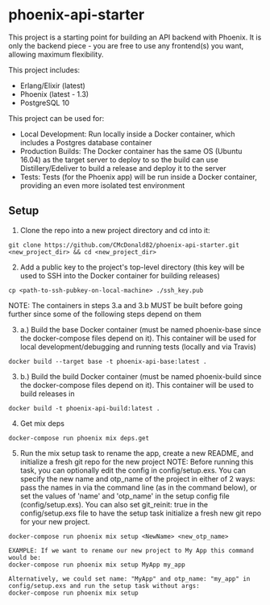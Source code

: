 # phoenix-api-starter
This project is a starting point for building an API backend with Phoenix. It is only the backend piece - you are free to use any frontend(s) you want, allowing maximum flexibility.

This project includes:
* Erlang/Elixir (latest)
* Phoenix (latest - 1.3)
* PostgreSQL 10

This project can be used for:
* Local Development: Run locally inside a Docker container, which includes a Postgres database container
* Production Builds: The Docker container has the same OS (Ubuntu 16.04) as the target server to deploy to so the build can use Distillery/Edeliver to build a release and deploy it to the server
* Tests: Tests (for the Phoenix app) will be run inside a Docker container, providing an even more isolated test environment

## Setup

1. Clone the repo into a new project directory and cd into it:
```
git clone https://github.com/CMcDonald82/phoenix-api-starter.git <new_project_dir> && cd <new_project_dir>
```

2. Add a public key to the project's top-level directory (this key will be used to SSH into the Docker container for building releases)
```
cp <path-to-ssh-pubkey-on-local-machine> ./ssh_key.pub
```

NOTE: The containers in steps 3.a and 3.b MUST be built before going further since some of the following steps depend on them

3. a.) Build the base Docker container (must be named phoenix-base since the docker-compose files depend on it). This container will be used for local development/debugging and running tests (locally and via Travis)
```
docker build --target base -t phoenix-api-base:latest .
```

3. b.) Build the build Docker container (must be named phoenix-build since the docker-compose files depend on it). This container will be used to build releases in
```
docker build -t phoenix-api-build:latest .
```

4. Get mix deps 
```
docker-compose run phoenix mix deps.get
```

5. Run the mix setup task to rename the app, create a new README, and initialize a fresh git repo for the new project
NOTE: Before running this task, you can optionally edit the config in config/setup.exs. You can specify the new name and otp_name of the project in either of 2 ways: pass the names in via the command line (as in the command below), or set the values of 'name' and 'otp_name' in the setup config file (config/setup.exs). You can also set git_reinit: true in the config/setup.exs file to have the setup task initialize a fresh new git repo for your new project.
```
docker-compose run phoenix mix setup <NewName> <new_otp_name>
```
```
EXAMPLE: If we want to rename our new project to My App this command would be:
docker-compose run phoenix mix setup MyApp my_app

Alternatively, we could set name: "MyApp" and otp_name: "my_app" in config/setup.exs and run the setup task without args:
docker-compose run phoenix mix setup
```

